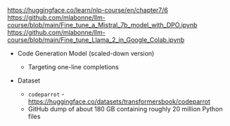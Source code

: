 https://huggingface.co/learn/nlp-course/en/chapter7/6
https://github.com/mlabonne/llm-course/blob/main/Fine_tune_a_Mistral_7b_model_with_DPO.ipynb
https://github.com/mlabonne/llm-course/blob/main/Fine_tune_Llama_2_in_Google_Colab.ipynb

- Code Generation Model (scaled-down version)
	- Targeting one-line completions

- Dataset
	- `codeparrot` - https://huggingface.co/datasets/transformersbook/codeparrot
	- GitHub dump of about 180 GB containing roughly 20 million Python files
	